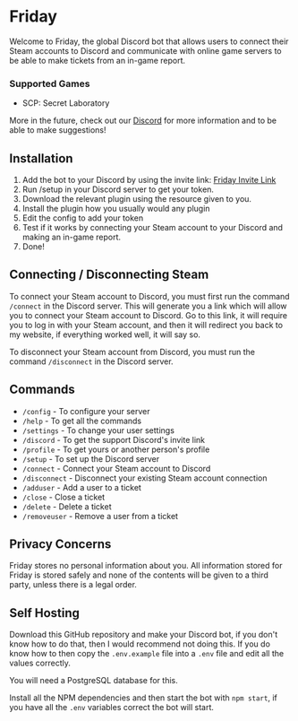 # Friday

Welcome to Friday, the global Discord bot that allows users to connect their Steam accounts to Discord
and communicate with online game servers to be able to make tickets from an in-game report.

### Supported Games

-   SCP: Secret Laboratory

More in the future, check out our [Discord](https://discord.gg/uZaTYww7hN) for more information and to be able to make suggestions!

## Installation

1. Add the bot to your Discord by using the invite link: [Friday Invite Link](https://discord.com/oauth2/authorize?client_id=1276540007091540099)
2. Run /setup in your Discord server to get your token.
3. Download the relevant plugin using the resource given to you.
4. Install the plugin how you usually would any plugin
5. Edit the config to add your token
6. Test if it works by connecting your Steam account to your Discord and making an in-game report.
7. Done!

## Connecting / Disconnecting Steam

To connect your Steam account to Discord, you must first run the command `/connect` in the Discord server.
This will generate you a link which will allow you to connect your Steam account to Discord.
Go to this link, it will require you to log in with your Steam account, and then it will redirect you back to my website,
if everything worked well, it will say so.

To disconnect your Steam account from Discord, you must run the command `/disconnect` in the Discord server.

## Commands

- `/config` - To configure your server
- `/help` - To get all the commands
- `/settings` - To change your user settings
- `/discord` - To get the support Discord's invite link
- `/profile` - To get yours or another person's profile
- `/setup` - To set up the Discord server
- `/connect` - Connect your Steam account to Discord
- `/disconnect` - Disconnect your existing Steam account connection
- `/adduser` - Add a user to a ticket
- `/close` - Close a ticket
- `/delete` - Delete a ticket
- `/removeuser` - Remove a user from a ticket

## Privacy Concerns

Friday stores no personal information about you. All information stored for Friday is stored safely and none of the contents will be given to a third party, unless there is a legal order.

## Self Hosting

Download this GitHub repository and make your Discord bot, if you don't know how to do that, then I would recommend not doing this.
If you do know how to then copy the `.env.example` file into a `.env` file and edit all the values correctly.

You will need a PostgreSQL database for this.

Install all the NPM dependencies and then start the bot with `npm start`, if you have all the `.env` variables correct
the bot will start.